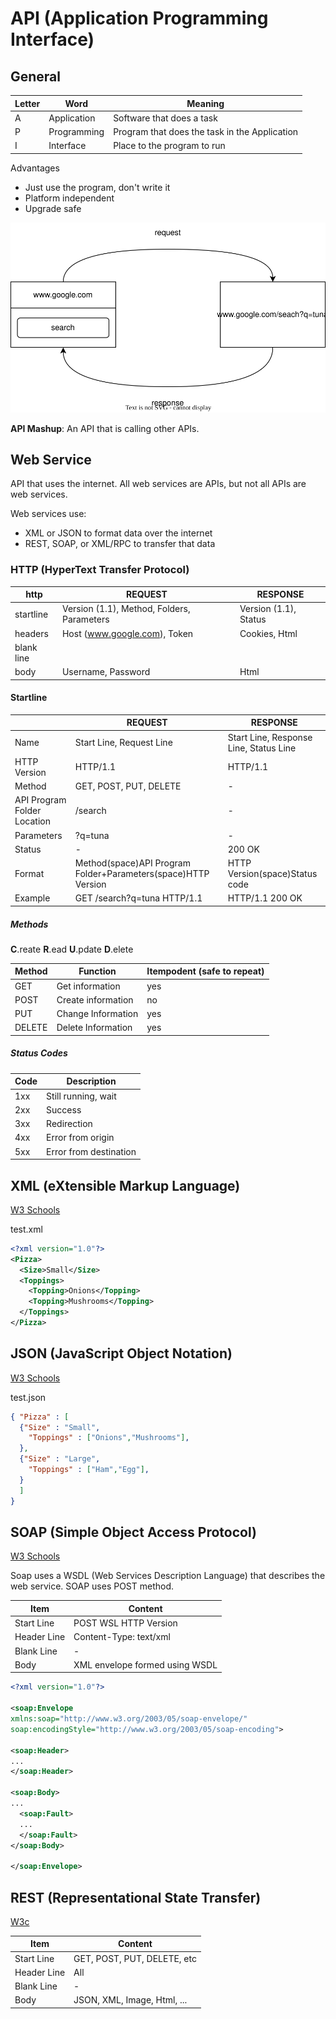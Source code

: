 # API (Application Programming Interface)

## General

|Letter|Word|Meaning|
|-|-|-|
|A|Application|Software that does a task|
|P|Programming|Program that does the task in the Application|
|I|Interface|Place to the program to run|

Advantages
* Just use the program, don't write it
* Platform independent
* Upgrade safe
</a>

![request_response](../drawio/request_response.drawio.svg)

__API Mashup__: An API that is calling other APIs.

##  Web Service

API that uses the internet. All web services are APIs, but not all APIs are web services.  

Web services use:
* XML or JSON to format data over the internet
* REST, SOAP, or XML/RPC to transfer that data
</a>

### HTTP (HyperText Transfer Protocol)

|http|REQUEST|RESPONSE|
|-|-|-|
|startline|Version (1.1), Method, Folders, Parameters|Version (1.1), Status|
|headers|Host (www.google.com), Token|Cookies, Html|
|blank line|||
|body|Username, Password|Html|

#### Startline

||REQUEST|RESPONSE|
|-|-|-|
|Name|Start Line, Request Line|Start Line, Response Line, Status Line|
|HTTP Version|HTTP/1.1|HTTP/1.1|
|Method|GET, POST, PUT, DELETE|-|
|API Program Folder Location|/search|-|
|Parameters|?q=tuna|-|
|Status|-|200 OK|
|Format|Method(space)API Program Folder+Parameters(space)HTTP Version|HTTP Version(space)Status code|
|Example|GET /search?q=tuna HTTP/1.1|HTTP/1.1 200 OK|

##### Methods

__C__.reate __R__.ead __U__.pdate __D__.elete

|Method|Function|Itempodent (safe to repeat)|
|-|-|-|
|GET|Get information|yes|
|POST|Create information|no|
|PUT|Change Information|yes|
|DELETE|Delete Information|yes|

##### Status Codes

|Code|Description|
|-|-|
|1xx|Still running, wait|
|2xx|Success|
|3xx|Redirection|
|4xx|Error from origin|
|5xx|Error from destination|

## XML (eXtensible Markup Language)

[W3 Schools](https://www.w3schools.com/xml/xml_whatis.asp)  

test.xml
```xml
<?xml version="1.0"?>
<Pizza>
  <Size>Small</Size>
  <Toppings>
    <Topping>Onions</Topping>
    <Topping>Mushrooms</Topping>
  </Toppings>
</Pizza>
```

## JSON (JavaScript Object Notation)

[W3 Schools](https://www.w3schools.com/js/js_json_intro.asp)  

test.json
```json
{ "Pizza" : [
  {"Size" : "Small",
    "Toppings" : ["Onions","Mushrooms"],
  },
  {"Size" : "Large",
    "Toppings" : ["Ham","Egg"],
  }
  ]
}
```

## SOAP (Simple Object Access Protocol)

[W3 Schools](https://www.w3schools.com/xml/xml_soap.asp)  

Soap uses a WSDL (Web Services Description Language) that describes the web service. SOAP uses POST method.

|Item|Content|
|-|-|
|Start Line|POST WSL HTTP Version|
|Header Line|Content-Type: text/xml|
|Blank Line|-|
|Body|XML envelope formed using WSDL|

```xml
<?xml version="1.0"?>

<soap:Envelope
xmlns:soap="http://www.w3.org/2003/05/soap-envelope/"
soap:encodingStyle="http://www.w3.org/2003/05/soap-encoding">

<soap:Header>
...
</soap:Header>

<soap:Body>
...
  <soap:Fault>
  ...
  </soap:Fault>
</soap:Body>

</soap:Envelope>
```

## REST (Representational State Transfer)

[W3c](https://www.w3.org/2001/sw/wiki/REST)  

|Item|Content|
|-|-|
|Start Line|GET, POST, PUT, DELETE, etc|
|Header Line|All|
|Blank Line|-|
|Body|JSON, XML, Image, Html, ...|

```json

```

